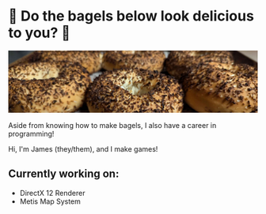 # 🥯 Do the bagels below look delicious to you? 🥯

![alt text](https://github.com/jamesmckibbin/jamesmckibbin/blob/main/bagels.jpg?raw=true)

Aside from knowing how to make bagels, I also have a career in programming!

Hi, I'm James (they/them), and I make games!

## Currently working on: 
  - DirectX 12 Renderer
  - Metis Map System
